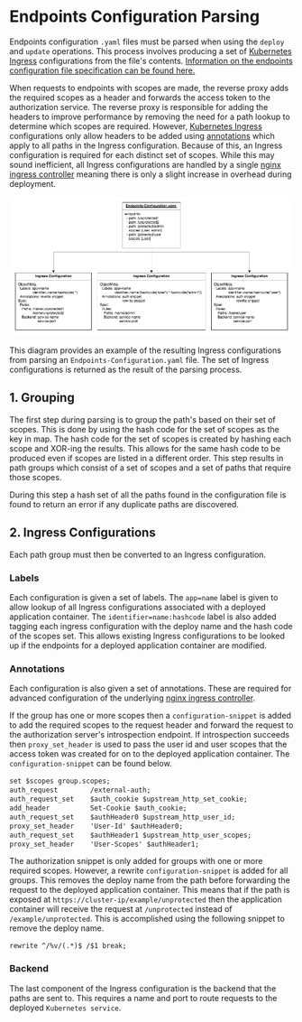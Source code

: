 # Endpoints Configuration Parsing

Endpoints configuration `.yaml` files must be parsed when using the `deploy` and `update` operations. This process involves producing a set of [Kubernetes Ingress](https://kubernetes.io/docs/concepts/services-networking/ingress/) configurations from the file's contents. [Information on the endpoints configuration file specification can be found here.](./endpoints-file.md)

When requests to endpoints with scopes are made, the reverse proxy adds the required scopes as a header and forwards the access token to the authorization service. The reverse proxy is responsible for adding the headers to improve performance by removing the need for a path lookup to determine which scopes are required. However, [Kubernetes Ingress](https://kubernetes.io/docs/concepts/services-networking/ingress/) configurations only allow headers to be added using [annotations](https://github.com/kubernetes/ingress-nginx/blob/master/docs/annotations.md) which apply to all paths in the Ingress configuration. Because of this, an Ingress configuration is required for each distinct set of scopes. While this may sound inefficient, all Ingress configurations are handled by a single [nginx ingress controller](https://github.com/kubernetes/ingress-nginx) meaning there is only a slight increase in overhead during deployment.  

![Image of Yaktocat](./file-parsing.png)

This diagram provides an example of the resulting Ingress configurations from parsing an `Endpoints-Configuration.yaml` file. The set of Ingress configurations is returned as the result of the parsing process.

## 1. Grouping
The first step during parsing is to group the path's based on their set of scopes. This is done by using the hash code for the set of scopes as the key in map. The hash code for the set of scopes is created by hashing each scope and XOR-ing the results. This allows for the same hash code to be produced even if scopes are listed in a different order. This step results in path groups which consist of a set of scopes and a set of paths that require those scopes.

During this step a hash set of all the paths found in the configuration file is found to return an error if any duplicate paths are discovered.

## 2. Ingress Configurations
Each path group must then be converted to an Ingress configuration.

### Labels
Each configuration is given a set of labels. The `app=name` label is given to allow lookup of all Ingress configurations associated with a deployed application container. The `identifier=name:hashcode` label is also added tagging each ingress configuration with the deploy name and the hash code of the scopes set. This allows existing Ingress configurations to be looked up if the endpoints for a deployed application container are modified.
### Annotations
Each configuration is also given a set of annotations. These are required for advanced configuration of the underlying [nginx ingress controller](https://github.com/kubernetes/ingress-nginx).

If the group has one or more scopes then a `configuration-snippet` is added to add the required scopes to the request header and forward the request to the authorization server's introspection endpoint. If introspection succeeds then `proxy_set_header` is used to pass the user id and user scopes that the access token was created for on to the deployed application container. The `configuration-snippet` can be found below.
```
set $scopes group.scopes;
auth_request        /external-auth;
auth_request_set    $auth_cookie $upstream_http_set_cookie;
add_header          Set-Cookie $auth_cookie;
auth_request_set    $authHeader0 $upstream_http_user_id;
proxy_set_header    'User-Id' $authHeader0;
auth_request_set    $authHeader1 $upstream_http_user_scopes;
proxy_set_header    'User-Scopes' $authHeader1;
```
The authorization snippet is only added for groups with one or more required scopes. However, a rewrite `configuration-snippet` is added for all groups. This removes the deploy name from the path before forwarding the request to the deployed application container. This means that if the path is exposed at `https://cluster-ip/example/unprotected` then the application container will receive the request at `/unprotected` instead of `/example/unprotected`. This is accomplished using the following snippet to remove the deploy name.
```
rewrite ^/%v/(.*)$ /$1 break;
```
### Backend
The last component of the Ingress configuration is the backend that the paths are sent to. This requires a name and port to route requests to the deployed `Kubernetes service`.
